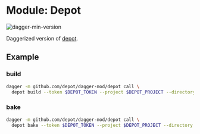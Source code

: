 # Module: Depot

![dagger-min-version](https://img.shields.io/badge/dagger%20version-v0.9.3-yellow)

Daggerized version of [depot](https://depot.dev).

## Example

### build
```sh
dagger -m github.com/depot/dagger-mod/depot call \
  depot build --token $DEPOT_TOKEN --project $DEPOT_PROJECT --directory . --tags howdy/microservice:6.5.44  --load
```

### bake

```sh
dagger -m github.com/depot/dagger-mod/depot call \
  depot bake --token $DEPOT_TOKEN --project $DEPOT_PROJECT --directory . --bake-file docker-bake.hcl --load
```

